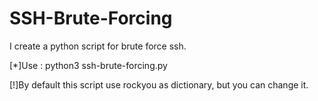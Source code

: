 # SSH-Brute-Forcing
I create a python script for brute force ssh.

[*]Use : python3 ssh-brute-forcing.py <host> <user>
  
[!]By default this script use rockyou as dictionary, but you can change it.
